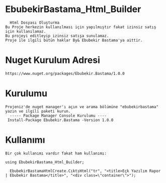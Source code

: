 # EbubekirBastama_Html_Builder
      Html Dosyası Oluşturma
    Bu Proje herkezin kullanılması için yapılmıştır fakat izinsiz satış için kullanılamaz.
    Bu projeyi editleyip izinsiz satışa sunulamaz.
    Proje ile ilgili bütün haklar By& Ebubekir Bastama'ya aittir. 
# Nuget Kurulum Adresi
    https://www.nuget.org/packages/Ebubekir.Bastama/1.0.0
# Kurulumu
    Projeniz'de nuget manager'ı açın ve arama bölümüne "ebubekirbastama" yazın ve ilgili paketi kurun.
      ----- Package Manager Console Kurulumu ----
     Install-Package Ebubekir.Bastama -Version 1.0.0
# Kullanımı
    Bir çok kullanımı vardır fakat ham kullanımı:
    
    using EbubekirBastama_Html_Builder;
    
      EbubekirBastamaHtmlCreate.CıktıHtml("tr", "<title>Eçk Yazılım Rapor | Ebubekir Bastama</title>", "<div class=\"container\">");
    
